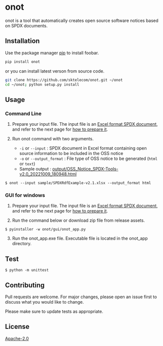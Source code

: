 # onot

onot is a tool that automatically creates open source software notices based on SPDX documents.

## Installation

Use the package manager [pip](https://pip.pypa.io/en/stable/) to install foobar.

```bash
pip install onot
```

or you can install latest verson from source code. 

```bash
git clone https://github.com/sktelecom/onot.git ~/onot
cd ~/onot; python setup.py install
```

## Usage

### Command Line

1. Prepare your input file. The input file is an [Excel format SPDX document](./sample/SPDXRdfExample-v2.1.xlsx), and refer to the next page for [how to prepare it](./docs/how_to_prepare.md).

2. Run onot command with two arguments. 
   - `-i` or `--input` : SPDX document in Excel format containing open source information to be included in the OSS notice
   - `-o` or `--output_format` : File type of OSS notice to be generated (`html` or `text`)
   - Sample output : [output/OSS_Notice_SPDX-Tools-v2.0_20221009_180948.html](https://sktelecom.github.io/compliance/OSS_Notice_Sample_Application_20221011_140301.html)

```shell
$ onot --input sample/SPDXRdfExample-v2.1.xlsx --output_format html
```

### GUI for windows

1. Prepare your input file. The input file is an [Excel format SPDX document](./sample/SPDXRdfExample-v2.1.xlsx), and refer to the next page for [how to prepare it](./docs/how_to_prepare.md).

2. Run the command below or download zip file from release assets. 

```shell
$ pyinstaller -w onot/gui/onot_app.py
```

3. Run the onot_app.exe file. Executable file is located in the onot_app directory.

## Test

```shell
$ python -m unittest
```

## Contributing
Pull requests are welcome. For major changes, please open an issue first to discuss what you would like to change.

Please make sure to update tests as appropriate.

## License
[Apache-2.0](https://www.apache.org/licenses/LICENSE-2.0)